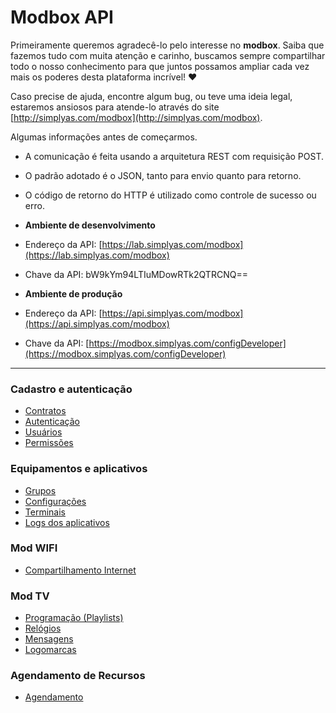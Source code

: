 # Modbox API

Primeiramente queremos agradecê-lo pelo interesse no **modbox**. Saiba que fazemos tudo com muita atenção e carinho, buscamos sempre compartilhar todo o nosso conhecimento para que juntos possamos ampliar cada vez mais os poderes desta plataforma incrível! ♥

Caso precise de ajuda, encontre algum bug, ou teve uma ideia legal, estaremos ansiosos para atende-lo através do site  [http://simplyas.com/modbox](http://simplyas.com/modbox).

Algumas informações antes de começarmos.

-   A comunicação é feita usando a arquitetura REST com requisição POST.
-   O padrão adotado é o JSON, tanto para envio quanto para retorno.
-   O código de retorno do HTTP é utilizado como controle de sucesso ou erro.
-   **Ambiente de desenvolvimento**

-   Endereço da API:  [https://lab.simplyas.com/modbox](https://lab.simplyas.com/modbox)
-   Chave da API: bW9kYm94LTIuMDowRTk2QTRCNQ==

-   **Ambiente de produção**

-   Endereço da API:  [https://api.simplyas.com/modbox](https://api.simplyas.com/modbox)
-   Chave da API:  [https://modbox.simplyas.com/configDeveloper](https://modbox.simplyas.com/configDeveloper)
---
### Cadastro e autenticação
* [Contratos](https://gist.github.com/mmprestes/359963067ff4875465f4ffee6fed00ec)
* [Autenticação](https://gist.github.com/mmprestes/339e463e596f897be314c8008fc81bef#-autentica%C3%A7%C3%A3o-)
* [Usuários](https://gist.github.com/mmprestes/339e463e596f897be314c8008fc81bef#cadastra-usu%C3%A1rio)
* [Permissões](https://gist.github.com/mmprestes/339e463e596f897be314c8008fc81bef#lista-permiss%C3%B5es)

### Equipamentos e aplicativos
* [Grupos](https://gist.github.com/mmprestes/a3ec3f3fb5ca622f5f2c1ebb4d3cfebc)
* [Configurações](https://gist.github.com/mmprestes/651414f9abaae61dd479a8c74357d0c0)
* [Terminais](https://gist.github.com/mmprestes/97568ad3a621d5a4d4c98b9eafe7933a)
* [Logs dos aplicativos](https://gist.github.com/mmprestes/97568ad3a621d5a4d4c98b9eafe7933a)

### Mod WIFI
* [Compartilhamento Internet](https://gist.github.com/mmprestes/1ed6ac7767022c99f47a37fca34e4966)
### Mod TV
* [Programação (Playlists)](https://gist.github.com/mmprestes/e339a0cc7de14e6032fc4d0d454f5a08)
* [Relógios](https://gist.github.com/e19e9c59031980a53eb86d1f1aeb9980)
* [Mensagens](https://gist.github.com/mmprestes/05af1c01d555257a7377377533f89cee)	
* [Logomarcas](https://gist.github.com/a4dd40b926d3ed325a029a5f38781674)

### Agendamento de Recursos
* [Agendamento](https://gist.github.com/mmprestes/0fdef5542d39bfab9568a524b5e1c961)




